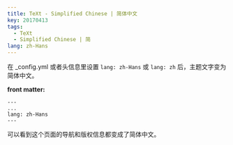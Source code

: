 ```yaml
---
title: TeXt - Simplified Chinese | 简体中文
key: 20170413
tags:
  - TeXt
  - Simplified Chinese | 简
lang: zh-Hans
---
```


在 _config.yml 或者头信息里设置 `lang: zh-Hans` 或 `lang: zh` 后，主题文字变为简体中文。

<!--more-->

**front matter:**

    ---
    ...
    lang: zh-Hans
    ---

可以看到这个页面的导航和版权信息都变成了简体中文。